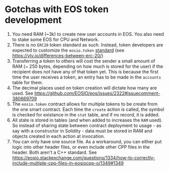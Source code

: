 # Gotchas with EOS token development

1. You need RAM (~3k) to create new user accounts in EOS. You also need to stake some EOS for CPU and Network.
1. There is no `ERC20` token standard as such. Instead, token developers are expected to customize the `eosio.token` [standard](https://github.com/EOSIO/eosio.contracts/tree/master/eosio.token) (see https://ylv.io/differences-between-erc-20/)
1. Transferring a token to others will cost the sender a small amount of RAM (~ 250 bytes, depending on how much is stored for the user) if the recipient does not have any of that token yet. This is because the first time the user receives a token, an entry has to be made in the `accounts` table for them.
1. The decimal places used on token creation will dictate how many are used. See https://github.com/EOSIO/eos/issues/2322#issuecomment-380669709
1. The `eosio.token` contract allows for multiple tokens to be create from the one smart contract. Each time the `create` action is called, the symbol is checked for existance in the `stat` table, and if no record, it is added.
1. All state is stored in tables (and when added to increases the `RAM` used). So instead of sharing state between contract deployment to usage - as say with a constructor in Solidity - data must be stored in RAM and objects created in each action at invocation.
1. You can only have one source file. As a workaround, you can either put logic into other header files, or even include other CPP files in the header. Both aren't a C++ standard. See https://eosio.stackexchange.com/questions/1334/how-to-correctly-include-multiple-cpp-files-in-eosiocpp-o/1349#1349
